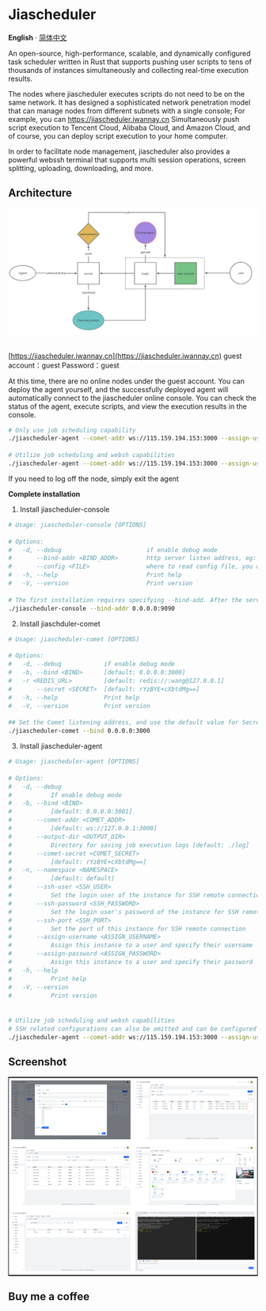 # Jiascheduler

**English** · [简体中文](./README.zh-CN.md)

An open-source, high-performance, scalable, and dynamically configured task scheduler written in Rust that supports pushing user scripts to tens of thousands of instances simultaneously and collecting real-time execution results.

The nodes where jiascheduler executes scripts do not need to be on the same network. It has designed a sophisticated network penetration model that can manage nodes from different subnets with a single console; For example, you can https://jiascheduler.iwannay.cn Simultaneously push script execution to Tencent Cloud, Alibaba Cloud, and Amazon Cloud, and of course, you can deploy script execution to your home computer.

In order to facilitate node management, jiascheduler also provides a powerful webssh terminal that supports multi session operations, screen splitting, uploading, downloading, and more.


## Architecture

![Architecture](./assets/jiascheduler-arch.png)

## 

[https://jiascheduler.iwannay.cn](https://jiascheduler.iwannay.cn) 
guest account：guest Password：guest

At this time, there are no online nodes under the guest account. You can deploy the agent yourself, and the successfully deployed agent will automatically connect to the jiascheduler online console. You can check the status of the agent, execute scripts, and view the execution results in the console.

```bash
# Only use job scheduling capability
./jiascheduler-agent --comet-addr ws://115.159.194.153:3000 --assign-username guest --assign-password guest

# Utilize job scheduling and websh capabilities
./jiascheduler-agent --comet-addr ws://115.159.194.153:3000 --assign-username guest --assign-password guest --ssh-user your_ssh_user --ssh-port 22 --ssh-password your_ssh_user_password --namespace home
```

If you need to log off the node, simply exit the agent

**Complete installation**

1. Install jiascheduler-console
```bash
# Usage: jiascheduler-console [OPTIONS]

# Options:
#   -d, --debug                        if enable debug mode
#       --bind-addr <BIND_ADDR>        http server listen address, eg: "0.0.0.0:9090"
#       --config <FILE>                where to read config file, you can temporarily overwrite the configuration file using command-line parameters [default: ~/.jiascheduler/console.toml]
#   -h, --help                         Print help
#   -V, --version                      Print version

# The first installation requires specifying --bind-add. After the service starts, access 0.0.0.0:9090, enter the installation interface, and follow the prompts to complete the installation
./jiascheduler-console --bind-addr 0.0.0.0:9090
```



2. Install jiaschduler-comet
```bash
# Usage: jiascheduler-comet [OPTIONS]

# Options:
#   -d, --debug            if enable debug mode
#   -b, --bind <BIND>      [default: 0.0.0.0:3000]
#   -r <REDIS_URL>         [default: redis://:wang@127.0.0.1]
#       --secret <SECRET>  [default: rYzBYE+cXbtdMg==]
#   -h, --help             Print help
#   -V, --version          Print version

## Set the Comet listening address, and use the default value for Secret
./jiascheduler-comet --bind 0.0.0.0:3000
```

3. Install jiascheduler-agent

```bash
# Usage: jiascheduler-agent [OPTIONS]

# Options:
#   -d, --debug
#           If enable debug mode
#   -b, --bind <BIND>
#           [default: 0.0.0.0:3001]
#       --comet-addr <COMET_ADDR>
#           [default: ws://127.0.0.1:3000]
#       --output-dir <OUTPUT_DIR>
#           Directory for saving job execution logs [default: ./log]
#       --comet-secret <COMET_SECRET>
#           [default: rYzBYE+cXbtdMg==]
#   -n, --namespace <NAMESPACE>
#           [default: default]
#       --ssh-user <SSH_USER>
#           Set the login user of the instance for SSH remote connection
#       --ssh-password <SSH_PASSWORD>
#           Set the login user's password of the instance for SSH remote connection
#       --ssh-port <SSH_PORT>
#           Set the port of this instance for SSH remote connection
#       --assign-username <ASSIGN_USERNAME>
#           Assign this instance to a user and specify their username
#       --assign-password <ASSIGN_PASSWORD>
#           Assign this instance to a user and specify their password
#   -h, --help
#           Print help
#   -V, --version
#           Print version


# Utilize job scheduling and websh capabilities
# SSH related configurations can also be omitted and can be configured directly in the console later
./jiascheduler-agent --comet-addr ws://115.159.194.153:3000 --assign-username guest --assign-password guest --ssh-user your_ssh_user --ssh-port 22 --ssh-password your_ssh_user_password --namespace home

```



## Screenshot
<table style="border-collapse: collapse; border: 1px solid black;">
  <tr>
    <td style="padding: 5px;background-color:#fff;"><img src= "./assets/job-edit.png" alt="Jiascheduler job edit"   /></td>
    <td style="padding: 5px;background-color:#fff;"><img src= "./assets/run-list.png" alt="Jiascheduler run list"   /></td>
  </tr>

  <tr>
    <td style="padding: 5px;background-color:#fff;"><img src= "./assets/scheduler-history.png" alt="Jiascheduler scheduler history"   /></td>
    <td style="padding: 5px;background-color:#fff;"><img src= "./assets/scheduler-dashboard.png" alt="Jiascheduler scheduler dashboard"   /></td>
  </tr>

  <tr>
    <td style="padding: 5px;background-color:#fff;"><img src= "./assets/server.png" alt="Jiascheduler server"   /></td>
    <td style="padding: 5px;background-color:#fff;"><img src= "./assets/webssh.png" alt="Jiascheduler webssh"   /></td>
  </tr>

</table>


## Buy me a coffee

